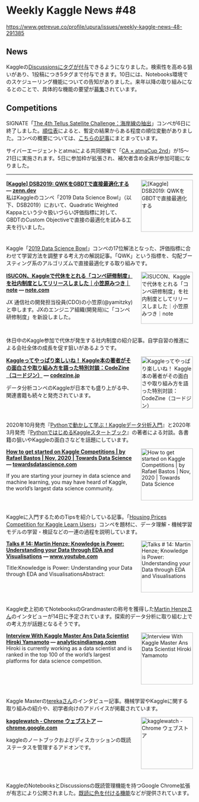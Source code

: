 # Weekly Kaggle News #48
https://www.getrevue.co/profile/upura/issues/weekly-kaggle-news-48-291385
<h3><h2>News</h2><p>Kaggleの<a href="https://www.kaggle.com/product-feedback/195674" target="_blank">Discussionsにタグが付与</a>できるようになりました。検索性を高める狙いがあり、1投稿につき5タグまで付与できます。10日には、Notebooks環境でのスケジューリング機能についての告知がありました。来年以降の取り組みになるとのことで、具体的な機能の要望が<a href="https://www.kaggle.com/product-feedback/196222" target="_blank">募集</a>されています。</p><h2>Competitions</h2><p>SIGNATE「<a href="https://signate.jp/competitions/284" target="_blank">The 4th Tellus Satellite Challenge：海岸線の抽出</a>」コンペが6日に終了しました。<a href="https://signate.jp/competitions/284/leaderboard" target="_blank">順位表</a>によると、暫定の結果からある程度の順位変動がありました。コンペの概要については、<a href="https://sorabatake.jp/14130/" target="_blank">こちらの記事</a>にまとまっています。</p><p>サイバーエージェントとatmaによる共同開催で「<a href="https://atma.connpass.com/event/189613/" target="_blank">CA × atmaCup 2nd</a>」が15〜21日に実施されます。5日に参加枠が拡張され、補欠者含め全員が参加可能になりました。</p></h3>
<hr>
<p>
<img width="140" height="140" alt="[Kaggle] DSB2019: QWKをGBDTで直接最適化する" style="float: right; margin-left: 20px; margin-bottom: 20px;" src="https://s3.amazonaws.com/revue/items/images/006/775/392/thumb/ogp-base_mrsu7s.png?1604937661" />
<strong style='display: block;'><a href="https://zenn.dev/jackthekaggler/articles/cf988ca341e34ed83034?utm_campaign=Weekly%20Kaggle%20News&amp;utm_medium=email&amp;utm_source=Revue%20newsletter">[Kaggle] DSB2019: QWKをGBDTで直接最適化する</a> &mdash; <a href="https://zenn.dev/jackthekaggler/articles/cf988ca341e34ed83034">zenn.dev</a></strong>
私はKaggleのコンペ「2019 Data Science Bowl」（以下、DSB2019）において、Quadratic Weighted Kappaという少々扱いづらい評価指標に対して、GBDTのCustom Objectiveで直接の最適化を試みる工夫を行いました。
</p>
<div style='clear: both;'></div>
<p><p>Kaggle「<a href="https://www.kaggle.com/c/data-science-bowl-2019" target="_blank">2019 Data Science Bowl</a>」コンペの17位解法となった、評価指標に合わせて学習方法を調整する考え方の解説記事。「QWK」という指標を、勾配ブースティング系のアルゴリズムで直接最適化する取り組みです。</p></p>
<p>
<img width="140" height="140" alt="ISUCON、Kaggleで代休をとれる「コンペ研修制度」を社内制度としてリリースしました｜小笠原みつき｜note" style="float: right; margin-left: 20px; margin-bottom: 20px;" src="https://s3.amazonaws.com/revue/items/images/006/775/397/thumb/rectangle_large_type_2_5a2f1522f2d17b10b583a02ffc0a1c8a.jpg?1606700924" />
<strong style='display: block;'><a href="https://note.com/yamitzky/n/n2e8bc6c218d8?utm_campaign=Weekly%20Kaggle%20News&amp;utm_medium=email&amp;utm_source=Revue%20newsletter">ISUCON、Kaggleで代休をとれる「コンペ研修制度」を社内制度としてリリースしました｜小笠原みつき｜note</a> &mdash; <a href="https://note.com/yamitzky/n/n2e8bc6c218d8">note.com</a></strong>
<p>JX 通信社の開発担当役員(CDO)の小笠原(@yamitzky)と申します。JXのエンジニア組織(開発局)に「コンペ研修制度」を新設しました。</p>
</p>
<div style='clear: both;'></div>
<p><p>休日中のKaggle参加で代休が発生する社内制度の紹介記事。自学自習の推進による会社全体の成長を促す狙いがあるようです。</p></p>
<p>
<img width="140" height="140" alt="Kaggleってやっぱり楽しいね！ Kaggle本の著者がその面白さや取り組み方を語った特別対談：CodeZine（コードジン）" style="float: right; margin-left: 20px; margin-bottom: 20px;" src="https://s3.amazonaws.com/revue/items/images/006/779/587/thumb/13156_share.jpg?1605010911" />
<strong style='display: block;'><a href="https://codezine.jp/article/detail/13156?utm_campaign=Weekly%20Kaggle%20News&amp;utm_medium=email&amp;utm_source=Revue%20newsletter">Kaggleってやっぱり楽しいね！ Kaggle本の著者がその面白さや取り組み方を語った特別対談：CodeZine（コードジン）</a> &mdash; <a href="https://codezine.jp/article/detail/13156">codezine.jp</a></strong>
<p>データ分析コンペのKaggleが日本でも盛り上がる中、関連書籍も続々と発売されています。</p>
</p>
<div style='clear: both;'></div>
<p><p>2020年10月発売『<a href="https://www.shoeisha.co.jp/book/detail/9784798165639" target="_blank">Pythonで動かして学ぶ！Kaggleデータ分析入門</a>』と2020年3月発売『<a href="https://www.kspub.co.jp/book/detail/5190067.html" target="_blank">PythonではじめるKaggleスタートブック</a>』の著者による対談。各書籍の狙いやKaggleの面白さなどを話題にしています。</p></p>
<p>
<img width="140" height="140" alt="How to get started on Kaggle Competitions | by Rafael Bastos | Nov, 2020 | Towards Data Science" style="float: right; margin-left: 20px; margin-bottom: 20px;" src="https://s3.amazonaws.com/revue/items/images/006/789/042/thumb/1*j2TshJLGwVwpVjUNfHdBIQ.jpeg?1605173067" />
<strong style='display: block;'><a href="https://towardsdatascience.com/how-to-get-started-on-kaggle-competitions-68b91e3e803a?gi=5501692f63e6&amp;utm_campaign=Weekly%20Kaggle%20News&amp;utm_medium=email&amp;utm_source=Revue%20newsletter">How to get started on Kaggle Competitions | by Rafael Bastos | Nov, 2020 | Towards Data Science</a> &mdash; <a href="https://towardsdatascience.com/how-to-get-started-on-kaggle-competitions-68b91e3e803a?gi=5501692f63e6">towardsdatascience.com</a></strong>
<p>If you are starting your journey in data science and machine learning, you may have heard of Kaggle, the world’s largest data science community.</p>
</p>
<div style='clear: both;'></div>
<p><p>Kaggleに入門するためのTipsを紹介している記事。「<a href="https://www.kaggle.com/c/home-data-for-ml-course" target="_blank">Housing Prices Competition for Kaggle Learn Users</a>」コンペを題材に、データ理解・機械学習モデルの学習・検証などの一連の過程を説明しています。</p></p>
<p>
<img width="140" height="140" alt="Talks # 14: Martin Henze; Knowledge is Power: Understanding your Data through EDA and Visualisations" style="float: right; margin-left: 20px; margin-bottom: 20px;" src="https://s3.amazonaws.com/revue/items/images/006/789/102/thumb/maxresdefault_live.jpg?1605173380" />
<strong style='display: block;'><a href="https://www.youtube.com/watch?feature=youtu.be&amp;utm_campaign=Weekly%20Kaggle%20News&amp;utm_medium=email&amp;utm_source=Revue%20newsletter&amp;v=kI4yxAL2wtM">Talks # 14: Martin Henze; Knowledge is Power: Understanding your Data through EDA and Visualisations</a> &mdash; <a href="https://www.youtube.com/watch?v=kI4yxAL2wtM&amp;feature=youtu.be">www.youtube.com</a></strong>
<p>Title:Knowledge is Power: Understanding your Data through EDA and VisualisationsAbstract:</p>
</p>
<div style='clear: both;'></div>
<p><p>Kaggle史上初めてNotebooksのGrandmasterの称号を獲得した<a href="https://www.kaggle.com/headsortails" target="_blank">Martin Henzeさん</a>のインタビューが14日に予定されています。探索的データ分析に取り組む上での考え方が話題となるそうです。</p></p>
<p>
<img width="140" height="140" alt="Interview With Kaggle Master Ans Data Scientist Hiroki Yamamoto" style="float: right; margin-left: 20px; margin-bottom: 20px;" src="https://s3.amazonaws.com/revue/items/images/006/789/584/thumb/hiroki-main.jpg?1605178019" />
<strong style='display: block;'><a href="https://analyticsindiamag.com/interview-kaggle-master-hiroki-yamamoto/?utm_campaign=Weekly%20Kaggle%20News&amp;utm_medium=email&amp;utm_source=Revue%20newsletter">Interview With Kaggle Master Ans Data Scientist Hiroki Yamamoto</a> &mdash; <a href="https://analyticsindiamag.com/interview-kaggle-master-hiroki-yamamoto/">analyticsindiamag.com</a></strong>
Hiroki is currently working as a data scientist and is ranked in the top 100 of the world’s largest platforms for data science competition.
</p>
<div style='clear: both;'></div>
<p><p>Kaggle Masterの<a href="https://www.kaggle.com/tereka" target="_blank">terekaさん</a>のインタビュー記事。機械学習やKaggleに関する取り組みの紹介や、初学者向けのアドバイスが掲載されています。</p></p>
<p>
<img width="140" height="140" alt="kagglewatch - Chrome ウェブストア" style="float: right; margin-left: 20px; margin-bottom: 20px;" src="https://s3.amazonaws.com/revue/items/images/006/789/234/thumb/C5CHFJNJIBK6_xdmgNsbUqIHFUYhcUECeHzNcvEcbpfb99DMpxrA1k2KiHc4Jgu6K8kiSlkq5p0_w128-h128-e365-rj-sc0x00ffffff?1605175318" />
<strong style='display: block;'><a href="https://chrome.google.com/webstore/detail/kagglewatch/bnhfgkjmniihijokbjbikfogiegopkbc/related?authuser=0&amp;hl=ja&amp;utm_campaign=Weekly%20Kaggle%20News&amp;utm_medium=email&amp;utm_source=Revue%20newsletter">kagglewatch - Chrome ウェブストア</a> &mdash; <a href="https://chrome.google.com/webstore/detail/kagglewatch/bnhfgkjmniihijokbjbikfogiegopkbc/related?authuser=0&amp;hl=ja">chrome.google.com</a></strong>
<p>kaggleのノートブックおよびディスカッションの既読ステータスを管理するアドオンです。</p>
</p>
<div style='clear: both;'></div>
<p><p>KaggleのNotebooksとDiscussionsの既読管理機能を持つGoogle Chrome拡張が有志により公開されました。<a href="https://twitter.com/taku_sid/status/1324678468131459074?s=20" target="_blank">既読に色を付ける機能</a>などが提供されています。</p></p>
